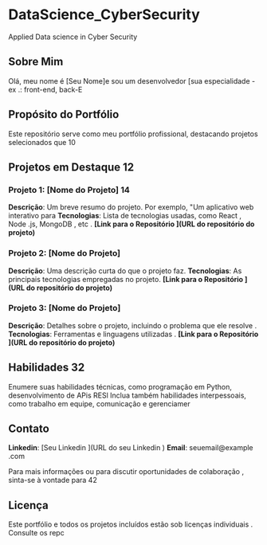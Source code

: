 # DataScience_CyberSecurity
Applied Data science in Cyber Security


## Sobre Mim
Olá, meu nome é [Seu Nome]e sou um desenvolvedor [sua especialidade - ex .: front-end, back-E

## Propósito do Portfólio

Este repositório serve como meu portfólio profissional, destacando projetos selecionados que 10
## Projetos em Destaque 12
### Projeto 1: [Nome do Projeto] 14
**Descrição**: Um breve resumo do projeto. Por exemplo, "Um aplicativo web interativo para
**Tecnologias**: Lista de tecnologias usadas, como React , Node .js, MongoDB , etc .
**[Link para o Repositório ](URL do repositório do projeto)**

### Projeto 2: [Nome do Projeto]

**Descrição**: Uma descrição curta do que o projeto faz.
**Tecnologias**: As principais tecnologias empregadas no projeto.
**[Link para o Repositório ](URL do repositório do projeto)**

### Projeto 3: [Nome do Projeto]

**Descrição**: Detalhes sobre o projeto, incluindo o problema que ele resolve .
**Tecnologias**: Ferramentas e linguagens utilizadas .
**[Link para o Repositório ](URL do repositório do projeto)**

## Habilidades 32
Enumere suas habilidades técnicas, como programação em Python, desenvolvimento de APis RESl
Inclua também habilidades interpessoais, como trabalho em equipe, comunicação e gerenciamer

## Contato

 **Linkedin**: [Seu Linkedin ](URL do seu Linkedin )
 **Email**: seuemail@example .com

Para mais informações ou para discutir oportunidades de colaboração , sinta-se à vontade para
42
## Licença

Este portfólio e todos os projetos incluídos estão sob licenças individuais . Consulte os repc




